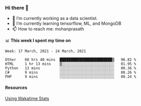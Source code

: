 ### Hi there 👋

- 🔭 I’m currently working as a data scientist.
- 🌱 I’m currently learning tensorflow, ML, and MongoDB
- 📫 How to reach me: mohanprasath

📊 **This week I spent my time on**
<!--START_SECTION:waka-->
```text
Week: 17 March, 2021 - 24 March, 2021

Other    60 hrs 40 mins  ████████████████████████▒   96.82 % 
HTML     1 hr 13 mins    ▒░░░░░░░░░░░░░░░░░░░░░░░░   01.95 % 
Python   13 mins         ░░░░░░░░░░░░░░░░░░░░░░░░░   00.36 % 
C#       9 mins          ░░░░░░░░░░░░░░░░░░░░░░░░░   00.26 % 
PHP      9 mins          ░░░░░░░░░░░░░░░░░░░░░░░░░   00.24 % 
```
<!--END_SECTION:waka-->

#### Resources
[Using Wakatime Stats](https://github.com/marketplace/actions/waka-readme)
